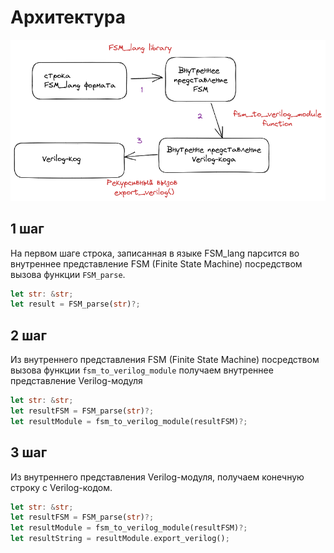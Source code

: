 # Архитектура 

![Архитектурное представление](./imgs/Arch_ver.png)

## 1 шаг
На первом шаге строка, записанная в языке FSM_lang парсится во
внутреннее представление FSM (Finite State Machine) посредством вызова
функции ``FSM_parse``.

```rust
let str: &str;
let result = FSM_parse(str)?;
```

## 2 шаг
Из внутреннего представления FSM (Finite State Machine) посредством вызова 
функции ``fsm_to_verilog_module`` получаем внутреннее представление Verilog-модуля

```rust
let str: &str;
let resultFSM = FSM_parse(str)?;
let resultModule = fsm_to_verilog_module(resultFSM)?; 
```
## 3 шаг
Из внутреннего представления Verilog-модуля, получаем конечную строку с 
Verilog-кодом.

```rust
let str: &str;
let resultFSM = FSM_parse(str)?;
let resultModule = fsm_to_verilog_module(resultFSM)?; 
let resultString = resultModule.export_verilog();
```
